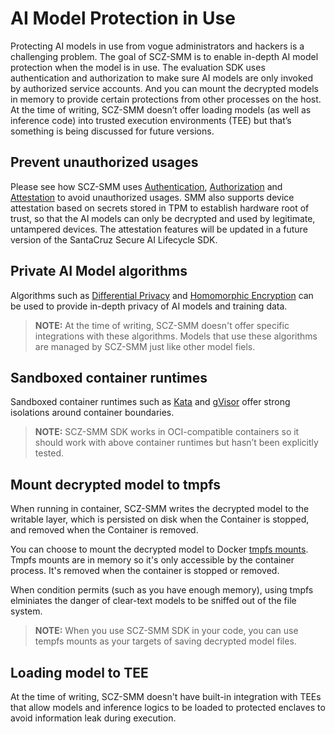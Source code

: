 # AI Model Protection in Use

Protecting AI models in use from vogue administrators and hackers is a challenging problem. The goal of SCZ-SMM is to enable in-depth AI model protection when the model is in use. The evaluation SDK uses authentication and authorization to make sure AI models are only invoked by authorized service accounts. And you can mount the decrypted models in memory to provide certain protections from other processes on the host. At the time of writing, SCZ-SMM doesn’t offer loading models (as well as inference code) into trusted execution environments (TEE) but that’s something is being discussed for future versions. 

## Prevent unauthorized usages

Please see how SCZ-SMM uses [Authentication](TBD), [Authorization](TBD) and [Attestation](TBD) to avoid unauthorized usages. SMM also supports device attestation based on secrets stored in TPM to establish hardware root of trust, so that the AI models can only be decrypted and used by legitimate, untampered devices. The attestation features will be updated in a future version of the SantaCruz Secure AI Lifecycle SDK.

## Private AI Model algorithms

Algorithms such as [Differential Privacy](https://www.microsoft.com/en-us/ai/ai-lab-differential-privacy) and [Homomorphic Encryption](https://en.wikipedia.org/wiki/Homomorphic_encryption) can be used to provide in-depth privacy of AI models and training data.

> **NOTE:**  At the time of writing, SCZ-SMM doesn't offer specific integrations with these algorithms. Models that use these algorithms are managed by SCZ-SMM just like other model fiels.

## Sandboxed container runtimes

Sandboxed container runtimes such as [Kata](https://katacontainers.io/) and [gVisor](https://gvisor.dev/) offer strong isolations around container boundaries. 

> **NOTE:**  SCZ-SMM SDK works in OCI-compatible containers so it should work with above container runtimes but hasn’t been explicitly tested.

## Mount decrypted model to tmpfs

When running in container, SCZ-SMM writes the decrypted model to the writable layer, which is persisted on disk when the Container is stopped, and removed when the Container is removed.

You can choose to mount the decrypted model to Docker [tmpfs mounts](https://docs.docker.com/storage/tmpfs/). Tmpfs mounts are in memory so it's only accessible by the container process. It's removed when the container is stopped or removed. 

When condition permits (such as you have enough memory), using tmpfs elminiates the danger of clear-text models to be sniffed out of the file system.

> **NOTE:** When you use SCZ-SMM SDK in your code, you can use tempfs mounts as your targets of saving decrypted model files.

## Loading model to TEE

At the time of writing, SCZ-SMM doesn't have built-in integration with TEEs that allow models and inference logics to be loaded to protected enclaves to avoid information leak during execution. 



